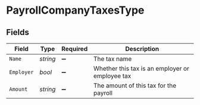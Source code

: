 # PayrollCompanyTaxesType


## Fields

| Field                                           | Type                                            | Required                                        | Description                                     |
| ----------------------------------------------- | ----------------------------------------------- | ----------------------------------------------- | ----------------------------------------------- |
| `Name`                                          | *string*                                        | :heavy_minus_sign:                              | The tax name                                    |
| `Employer`                                      | *bool*                                          | :heavy_minus_sign:                              | Whether this tax is an employer or employee tax |
| `Amount`                                        | *string*                                        | :heavy_minus_sign:                              | The amount of this tax for the payroll          |